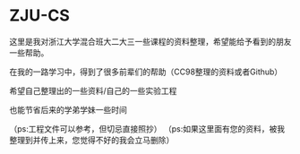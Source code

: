 # ZJU-CS
这里是我对浙江大学混合班大二大三一些课程的资料整理，希望能给予看到的朋友一些帮助。

在我的一路学习中，得到了很多前辈们的帮助（CC98整理的资料或者Github）

希望自己整理出的一些资料/自己的一些实验工程

也能节省后来的学弟学妹一些时间

（ps:工程文件可以参考，但切忌直接照抄）
（ps:如果这里面有您的资料，被我整理到并传上来，您觉得不好的我会立马删除）


